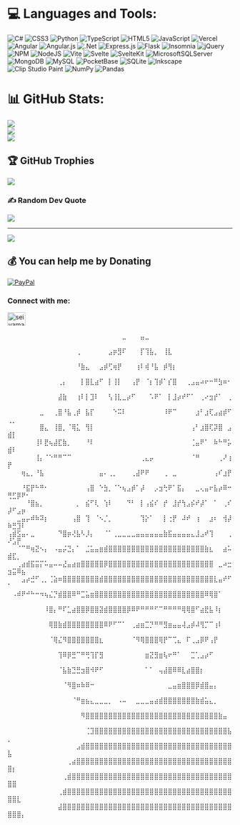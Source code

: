 
# 💻 Languages and Tools:
![C#](https://img.shields.io/badge/c%23-%23239120.svg?style=for-the-badge&logo=csharp&logoColor=white) ![CSS3](https://img.shields.io/badge/css3-%231572B6.svg?style=for-the-badge&logo=css3&logoColor=white) ![Python](https://img.shields.io/badge/python-3670A0?style=for-the-badge&logo=python&logoColor=ffdd54) ![TypeScript](https://img.shields.io/badge/typescript-%23007ACC.svg?style=for-the-badge&logo=typescript&logoColor=white) ![HTML5](https://img.shields.io/badge/html5-%23E34F26.svg?style=for-the-badge&logo=html5&logoColor=white) ![JavaScript](https://img.shields.io/badge/javascript-%23323330.svg?style=for-the-badge&logo=javascript&logoColor=%23F7DF1E) ![Vercel](https://img.shields.io/badge/vercel-%23000000.svg?style=for-the-badge&logo=vercel&logoColor=white) ![Angular](https://img.shields.io/badge/angular-%23DD0031.svg?style=for-the-badge&logo=angular&logoColor=white) ![Angular.js](https://img.shields.io/badge/angular.js-%23E23237.svg?style=for-the-badge&logo=angularjs&logoColor=white) ![.Net](https://img.shields.io/badge/.NET-5C2D91?style=for-the-badge&logo=.net&logoColor=white) ![Express.js](https://img.shields.io/badge/express.js-%23404d59.svg?style=for-the-badge&logo=express&logoColor=%2361DAFB) ![Flask](https://img.shields.io/badge/flask-%23000.svg?style=for-the-badge&logo=flask&logoColor=white) ![Insomnia](https://img.shields.io/badge/Insomnia-black?style=for-the-badge&logo=insomnia&logoColor=5849BE) ![jQuery](https://img.shields.io/badge/jquery-%230769AD.svg?style=for-the-badge&logo=jquery&logoColor=white) ![NPM](https://img.shields.io/badge/NPM-%23CB3837.svg?style=for-the-badge&logo=npm&logoColor=white) ![NodeJS](https://img.shields.io/badge/node.js-6DA55F?style=for-the-badge&logo=node.js&logoColor=white) ![Vite](https://img.shields.io/badge/vite-%23646CFF.svg?style=for-the-badge&logo=vite&logoColor=white) ![Svelte](https://img.shields.io/badge/svelte-%23f1413d.svg?style=for-the-badge&logo=svelte&logoColor=white) ![SvelteKit](https://img.shields.io/badge/sveltekit-%23ff3e00.svg?style=for-the-badge&logo=svelte&logoColor=white) ![MicrosoftSQLServer](https://img.shields.io/badge/Microsoft%20SQL%20Server-CC2927?style=for-the-badge&logo=microsoft%20sql%20server&logoColor=white) ![MongoDB](https://img.shields.io/badge/MongoDB-%234ea94b.svg?style=for-the-badge&logo=mongodb&logoColor=white) ![MySQL](https://img.shields.io/badge/mysql-4479A1.svg?style=for-the-badge&logo=mysql&logoColor=white) ![PocketBase](https://img.shields.io/badge/pocketbase-%23b8dbe4.svg?style=for-the-badge&logo=Pocketbase&logoColor=black) ![SQLite](https://img.shields.io/badge/sqlite-%2307405e.svg?style=for-the-badge&logo=sqlite&logoColor=white) ![Inkscape](https://img.shields.io/badge/Inkscape-e0e0e0?style=for-the-badge&logo=inkscape&logoColor=080A13) ![Clip Studio Paint](https://img.shields.io/badge/ClipStudioPaint-%23CFD3D3.svg?style=for-the-badge&logo=ClipStudioPaint&logoColor=white) ![NumPy](https://img.shields.io/badge/numpy-%23013243.svg?style=for-the-badge&logo=numpy&logoColor=white) ![Pandas](https://img.shields.io/badge/pandas-%23150458.svg?style=for-the-badge&logo=pandas&logoColor=white)

# 📊 GitHub Stats:

![](https://github-readme-stats.vercel.app/api?username=denzeysenpai&theme=dark&hide_border=false&include_all_commits=false&count_private=false)<br/>
![](https://github-readme-streak-stats.herokuapp.com/?user=denzeysenpai&theme=dark&hide_border=false)<br/>
![](https://github-readme-stats.vercel.app/api/top-langs/?username=denzeysenpai&theme=dark&hide_border=false&include_all_commits=false&count_private=false&layout=compact)

## 🏆 GitHub Trophies
![](https://github-profile-trophy.vercel.app/?username=denzeysenpai&theme=radical&no-frame=false&no-bg=false&margin-w=4)

### ✍️ Random Dev Quote
![](https://quotes-github-readme.vercel.app/api?type=horizontal&theme=radical)

---
[![](https://visitcount.itsvg.in/api?id=denzeysenpai&icon=0&color=0)](https://visitcount.itsvg.in)

  ## 💰 You can help me by Donating
  [![PayPal](https://img.shields.io/badge/PayPal-00457C?style=for-the-badge&logo=paypal&logoColor=white)](https://paypal.me/@marksolante) 

  
<!-- Proudly created with GPRM ( https://gprm.itsvg.in ) -->

<h3 align="left">Connect with me:</h3>
<p align="left">
<a href="https://www.leetcode.com/seiyamarx" target="blank"><img align="center" src="https://raw.githubusercontent.com/rahuldkjain/github-profile-readme-generator/master/src/images/icons/Social/leet-code.svg" alt="seiyamarx" height="30" width="40" /></a>
</p>
⠀⠀⠀⠀⠀⠀⠀⠀⠀⠀⠀⠀⠀⠀⠀⠀⠀⠀⠀⠀⠀⠀⠀⠀⠀⣀⠀⠀⠀⣤⣀⠀⠀⠀⠀⠀⠀⠀⠀⠀⠀⠀⠀⠀⠀⠀⠀⠀⠀⠀⠀⠀⠀⠀
⠀⠀⠀⠀⠀⠀⠀⠀⠀⠀⠀⠀⠀⠀⠀⢀⠀⠀⠀⠀⠀⠀⣠⡶⣻⠏⠀⠀⠀⡏⢹⣧⡀⠀⢸⣇⠀⠀⠀⠀⠀⠀⠀⠀⠀⠀⠀⠀⠀⠀⠀⠀⠀⠀
⠀⠀⠀⠀⠀⠀⠀⠀⠀⠀⠀⠀⠀⠀⠀⠘⣷⣄⠀⠀⣠⡾⢋⢶⡟⠀⠀⠀⢰⠇⢾⠘⣧⠀⡾⢻⡆⠀⠀⠀⠀⠀⠀⠀⠀⠀⠀⠀⠀⠀⠀⠀⠀⠀
⠀⠀⠀⠀⠀⠀⠀⠀⠀⠀⠀⢀⡄⠀⠀⠀⡇⣿⣇⣴⠋⠀⡇⢸⡇⠀⠀⢠⡟⠀⠈⡆⢹⡾⠁⡎⣿⠀⠀⢀⣠⣤⠴⠖⠒⠛⣳⠶⠂⠀⠀⠀⠀⠀
⠀⠀⠀⠀⠀⠀⠀⠀⠀⠀⠀⣼⣷⠀⠀⢰⠇⡇⣹⠇⠀⠀⢣⢸⣇⣀⡴⠋⠀⠀⠀⠡⠟⠁⠀⡇⣸⡴⠞⠋⠁⠀⢀⠔⣲⡞⠁⠀⢀⠀⠀⠀⠀⠀
⠀⠀⠀⠀⠀⠀⠀⣀⠀⠀⢀⣿⠘⣧⢀⡾⠀⣧⡏⠀⠀⠀⠀⠑⠭⠇⠀⠀⠀⠀⠀⠀⠀⠀⠸⠟⠉⠀⠀⠀⠀⣰⠃⣰⢏⣠⣴⡾⠋⢀⡀⠀⠀⠀
⠀⠀⠀⠀⠀⠀⠀⣿⣄⠀⢸⣿⡀⠈⢿⣅⠀⢻⡇⠀⠀⠀⠀⠀⠀⠀⠀⠀⠀⠀⠀⠀⠀⠀⠀⠀⠀⠀⠀⠀⢠⠃⣰⣿⢏⡽⣿⠀⣠⣾⡇⠀⠀⠀
⠀⠀⠀⠀⠀⠀⢸⠇⣟⢦⣼⣏⣷⡀⠀⠀⠀⠘⠇⠀⠀⠀⠀⠀⠀⠀⠀⠀⠀⠀⠀⠀⠀⠀⠀⠀⠀⠀⠀⠀⢈⣤⠟⠁⠀⠷⠓⠛⡥⣾⠇⠀⠀⠀
⠀⠀⠀⠀⠀⠀⢸⡄⠈⠑⠛⠛⠉⠉⠀⠀⠀⠀⠀⠀⠀⠀⠀⠀⠀⠀⠀⠀⠀⢀⣄⡤⠀⠀⠀⠀⠀⠀⠀⠀⠈⠛⠀⠀⠀⠀⢀⠜⢰⡟⠀⠀⠀⠀
⠀⠀⠀⢶⣄⡀⠘⣧⠀⠀⠀⠀⠀⠀⠀⠀⠀⠀⠀⠀⣤⠄⢀⡀⠀⠀⠀⢀⣼⠟⠟⠀⠀⠀⢀⠀⣀⠀⠀⠀⠀⠀⠀⠀⠀⢠⠎⣰⡟⠀⠀⠀⠀⠀
⠀⠀⠀⠘⣯⡟⠓⠛⠂⠀⠀⠀⠀⠀⠀⠀⠀⢠⣿⠀⠑⣳⡀⠈⠑⢦⣠⡾⠁⡼⠀⠀⡠⣲⢓⠟⠁⣯⡄⠀⠀⣀⢄⣤⠖⣧⡴⠿⠒⢛⣋⡿⠟⠂
⠀⠀⠀⠀⠘⣿⣦⡀⠀⠀⠀⠀⠀⠀⠀⡀⠀⣮⠋⢇⠀⢱⠇⠀⠀⠀⠙⠃⠀⡇⢠⣮⠎⠀⡞⠀⣸⡞⢳⣠⡮⠞⡼⠁⠀⠁⠀⢀⠎⡼⠋⣠⡶⠀
⠀⠀⣀⣤⡤⠾⠷⠽⡆⠀⠀⠀⠀⠀⢠⣿⠀⢹⠀⠈⠢⡈⡀⠀⠀⠀⠀⠀⠀⢹⡕⠁⠀⠀⡇⢐⡟⠀⠼⠞⠀⢰⠀⠀⣰⠆⠀⢺⡼⠷⣛⣹⠇⠀
⢠⣾⣫⣤⠄⣀⠀⠀⠀⠀⠀⠙⣿⡶⢜⣧⠣⡸⡄⠀⠀⠈⠁⢀⣀⣀⣀⣀⣤⣤⣤⣤⣤⣤⣷⣯⣤⣤⣤⣤⣄⣸⣠⠞⢹⠀⠀⠀⢀⠜⣡⡟⠀⠀
⠀⠀⠈⠉⠛⢶⣝⠢⡄⠀⠠⣤⡬⣙⡄⠁⠀⣈⣥⣤⣶⣾⣿⣿⣿⣿⣿⣿⣿⣿⣿⣿⣿⣿⣿⣿⣿⣿⣿⣿⣿⣿⣿⣷⣆⠀⠀⣴⠥⣾⣏⡀⠀⠀
⠀⠀⢀⣴⣾⣯⣭⡍⠥⣤⠤⠤⣜⣤⣴⣶⣿⣿⣿⣿⣿⡿⣿⣿⣿⣿⣿⣿⣿⣿⣿⣿⣿⣿⣿⣿⣿⣿⣿⣿⣿⣿⣿⣿⣿⠀⣀⠴⣒⣲⣭⠿⣦⠀
⠀⠀⠀⣠⡴⣚⠋⢀⡀⢈⣵⠶⣿⣿⣿⣿⣿⣿⣿⣿⣾⣿⣿⣿⣿⣿⣿⣿⣿⣿⣿⣿⣿⣿⣿⣿⣿⣿⣿⣿⣿⣿⣿⣿⣿⣇⣤⠞⠋⠁⠀⠀⠀⠀
⠀⠠⠾⠟⠚⠓⠒⠲⢦⣌⡙⣾⣿⣿⠿⠛⣉⣥⣶⣿⣿⣿⣿⣿⣿⣿⣿⣿⣿⣿⣿⣿⣿⣿⣿⣿⣿⣿⣿⣿⣿⣿⣿⠿⢿⣿⠁⠀⠀⠀⠀⠀⠀⠀
⠀⠀⠀⠀⠀⠀⠀⠀⠸⣿⡄⠛⠏⣁⣴⣿⣿⡿⣿⣿⣽⣾⣿⣿⣿⣿⡿⠿⠟⠛⠛⠛⠋⠉⠛⠛⠛⠛⢿⢿⣿⠋⣴⣟⣧⠸⡆⠀⠀⠀⠀⠀⠀⠀
⠀⠀⠀⠀⠀⠀⠀⠀⠀⢿⣿⣷⣾⣿⣿⣿⣿⣿⣿⣿⣿⠿⠟⠋⠉⠁⠀⢀⣴⣶⣉⡙⠛⠛⣻⣶⣤⣤⢼⣠⡾⠼⢻⡉⠉⢰⠇⠀⠀⠀⠀⠀⠀⠀
⠀⠀⠀⠀⠀⠀⠀⠀⠀⠈⢿⣌⠻⣿⣿⣿⣿⣿⣿⣿⣆⠀⠀⠀⠀⠀⠀⠈⠻⢿⣿⣿⣿⢿⡟⠉⢉⣄⠀⠏⢀⣠⡿⠟⢠⡟⠀⠀⠀⠀⠀⠀⠀⠀
⠀⠀⠀⠀⠀⠀⠀⠀⠀⠀⠀⢹⠿⡿⣛⠉⠛⢛⢹⡏⣻⠀⠀⠀⠀⠀⠀⠀⠀⠀⣶⣝⣻⣶⢧⠖⠛⠁⠀⠀⣉⢁⣠⡴⠋⠀⠀⠀⠀⠀⠀⠀⠀⠀
⠀⠀⠀⠀⠀⠀⠀⠀⠀⠀⠀⠈⣧⣷⣙⣛⣲⣿⠺⠟⠋⠀⠀⠀⠀⠀⠀⠀⠀⠀⠁⠁⠀⢤⣼⣿⠿⠿⣇⣴⣿⣿⡆⠀⠀⠀⠀⠀⠀⠀⠀⠀⠀⠀
⠀⠀⠀⠀⠀⠀⠀⠀⠀⠀⠀⠀⠈⠻⣿⠶⠷⠿⠒⠀⠀⠀⠀⠀⠀⠀⠀⠀⠀⠀⠀⠀⠀⠀⠀⣀⣤⣶⣿⣿⣿⡿⣾⣿⣤⡄⠀⠀⠀⠀⠀⠀⠀⠀
⠀⠀⠀⠀⠀⠀⠀⠀⠀⠀⠀⠀⠀⠀⠈⠛⣶⣦⣄⣀⣀⣀⡀⠀⠠⠤⠀⠀⣀⣀⣀⣤⣴⣾⣿⣿⣿⣿⣿⣿⣿⣷⣾⣥⣄⡀⠀⠀⠀⠀⠀⠀⠀⠀
⠀⠀⠀⠀⠀⠀⠀⠀⠀⠀⠀⠀⠀⠀⠀⠀⠻⣿⣿⣿⣿⣿⣿⣿⣿⣿⣿⣿⣿⣿⣿⣿⣿⣿⣿⣿⣿⣿⣿⣿⣿⣿⣿⣿⣿⣿⣷⣤⠀⠀⠀⠀⠀⠀
⠀⠀⠀⠀⠀⠀⠀⠀⠀⠀⠀⠀⠀⠀⠀⠀⠀⢈⣹⣿⣿⣿⣿⣿⣿⣿⣿⣿⣿⣿⣿⣿⣿⣿⣿⣿⣿⣿⣿⣿⣿⣿⣿⣿⣿⣿⣿⣿⣧⡀⠀⠀⠀⠀
⠀⠀⠀⠀⠀⠀⠀⠀⠀⠀⠀⠀⠀⠀⠀⣠⣾⣿⣿⣿⣿⣿⣿⣿⣿⣿⣿⣿⣿⣿⣿⣿⣿⣿⣿⣿⣿⣿⣿⣿⣿⣿⣿⣿⣿⣿⣿⣿⣿⣧⠀⠀⠀⠀
⠀⠀⠀⠀⠀⠀⠀⠀⠀⠀⠀⠀⠀⢀⣴⣿⣿⣿⣿⣿⣿⣿⣿⣿⣿⣿⣿⣿⣿⣿⣿⣿⣿⣿⣿⣿⣿⣿⣿⣿⣿⣿⣿⣿⣿⣿⣿⣿⣿⣿⡆⠀⠀⠀
⠀⠀⠀⠀⠀⠀⠀⠀⠀⠀⠀⠀⢀⣾⣿⣿⣿⣿⣿⣿⣿⣿⣿⣿⣿⣿⣿⣿⣿⣿⣿⣿⣿⣿⣿⣿⣿⣿⣿⣿⣿⣿⣿⣿⣿⣿⣿⣿⣿⣿⣿⠀⠀⠀
⠀⠀⠀⠀⠀⠀⠀⠀⠀⠀⠀⢀⣾⣿⣿⣿⣿⣿⣿⣿⣿⣿⣿⣿⣿⣿⣿⣿⣿⣿⣿⣿⣿⣿⣿⣿⣿⣿⣿⣿⣿⣿⣿⣿⣿⣿⣿⣿⣿⣿⣿⣇⠀⠀
⠀⠀⠀⠀⠀⠀⠀⠀⠀⠀⠀⣼⣿⣿⣿⣿⣿⣿⣿⣿⣿⣿⣿⣿⣿⣿⣿⣿⣿⣿⣿⣿⣿⣿⣿⣿⣿⣿⣿⣿⣿⣿⣿⣿⣿⣿⣿⣿⣿⣿⣿⣿⡄⠀
